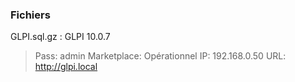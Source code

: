 ### Fichiers
GLPI.sql.gz : GLPI 10.0.7
 > Pass: admin
 > Marketplace: Opérationnel
 > IP: 192.168.0.50
 > URL: http://glpi.local

